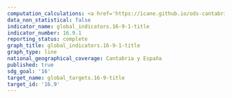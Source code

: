 ```yaml
---
computation_calculations: <a href='https://icane.github.io/ods-cantabria/assets/pdf/16.9.1.1.pdf' target='_blank'>Proporción de niños menores de 5 años cuyo nacimiento se ha registrado ante una autoridad civil, desglosada por edad</a>
data_non_statistical: false
indicator_name: global_indicators.16-9-1-title
indicator_number: 16.9.1
reporting_status: complete
graph_title: global_indicators.16-9-1-title
graph_type: line
national_geographical_coverage: Cantabria y España
published: true
sdg_goal: '16'
target_name: global_targets.16-9-title
target_id: '16.9'
---
```


